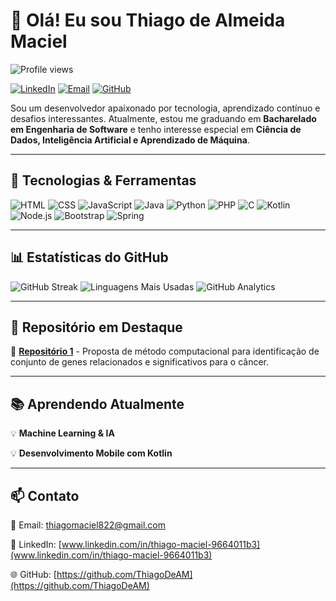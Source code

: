 # 👋 Olá! Eu sou Thiago de Almeida Maciel
<p align="left"> <img src="https://komarev.com/ghpvc/?username=ThiagoDeAM&color=blue" alt="Profile views" /> </p>

[![LinkedIn](https://img.shields.io/badge/LinkedIn-000?style=for-the-badge&logo=linkedin&logoColor=0A66C2)](www.linkedin.com/in/thiago-maciel-9664011b3)
[![Email](https://img.shields.io/badge/Email-000?style=for-the-badge&logo=gmail&logoColor=EA4335)](mailto:thiagomaciel822@gmail.com)
[![GitHub](https://img.shields.io/badge/GitHub-000?style=for-the-badge&logo=github&logoColor=white)](https://github.com/ThiagoDeAM)

Sou um desenvolvedor apaixonado por tecnologia, aprendizado contínuo e desafios interessantes. Atualmente, estou me graduando em  **Bacharelado em Engenharia de Software** e tenho interesse especial em **Ciência de Dados, Inteligência Artificial e Aprendizado de Máquina**.

---

## 🚀 Tecnologias & Ferramentas

![HTML](https://img.shields.io/badge/HTML5-000?style=for-the-badge&logo=html5&logoColor=E34F26)
![CSS](https://img.shields.io/badge/CSS3-000?style=for-the-badge&logo=css3&logoColor=1572B6)
![JavaScript](https://img.shields.io/badge/JavaScript-000?style=for-the-badge&logo=javascript&logoColor=F7DF1E)
![Java](https://img.shields.io/badge/Java-000?style=for-the-badge&logo=java&logoColor=007396)
![Python](https://img.shields.io/badge/Python-000?style=for-the-badge&logo=python&logoColor=3776AB)
![PHP](https://img.shields.io/badge/PHP-000?style=for-the-badge&logo=php&logoColor=777BB4)
![C](https://img.shields.io/badge/C-000?style=for-the-badge&logo=c&logoColor=A8B9CC)
![Kotlin](https://img.shields.io/badge/Kotlin-000?style=for-the-badge&logo=kotlin&logoColor=7F52FF)
![Node.js](https://img.shields.io/badge/Node.js-000?style=for-the-badge&logo=node.js&logoColor=339933)
![Bootstrap](https://img.shields.io/badge/Bootstrap-000?style=for-the-badge&logo=bootstrap&logoColor=7952B3)
![Spring](https://img.shields.io/badge/Spring-000?style=for-the-badge&logo=spring&logoColor=6DB33F)

---

## 📊 Estatísticas do GitHub

![GitHub Streak](https://streak-stats.demolab.com?user=ThiagoDeAM&theme=dark&hide_border=true)
![Linguagens Mais Usadas](https://github-readme-stats.vercel.app/api/top-langs/?username=ThiagoDeAM&layout=compact&theme=dark&hide_border=true)
![GitHub Analytics](https://github-readme-stats.vercel.app/api?username=ThiagoDeAM&show_icons=true&theme=dark&hide_border=true)

---

## 📂 Repositório em Destaque

🔹 [**Repositório 1**](https://github.com/seu-usuario/GeCoDiM) - Proposta de método computacional para identificação de conjunto de genes relacionados e significativos para o câncer.

---

## 📚 Aprendendo Atualmente

💡 **Machine Learning & IA**

💡 **Desenvolvimento Mobile com Kotlin**

---

## 📫 Contato

📧 Email: [thiagomaciel822@gmail.com](mailto:thiagomaciel8222@gmail.com)

💼 LinkedIn: [www.linkedin.com/in/thiago-maciel-9664011b3](www.linkedin.com/in/thiago-maciel-9664011b3)

🌐 GitHub: [https://github.com/ThiagoDeAM](https://github.com/ThiagoDeAM)



<!--
**ThiagoDeAM/ThiagoDeAM** is a ✨ _special_ ✨ repository because its `README.md` (this file) appears on your GitHub profile.

Here are some ideas to get you started:

- 🔭 I’m currently working on ...
- 🌱 I’m currently learning ...
- 👯 I’m looking to collaborate on ...
- 🤔 I’m looking for help with ...
- 💬 Ask me about ...
- 📫 How to reach me: ...
- 😄 Pronouns: ...
- ⚡ Fun fact: ...
-->
